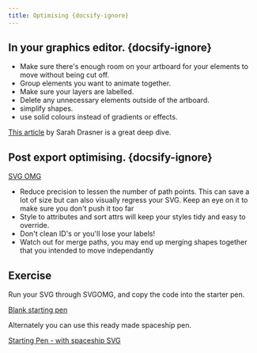 ```yaml
---
title: Optimising {docsify-ignore}
---
```


## In your graphics editor. {docsify-ignore}

- Make sure there's enough room on your artboard for your elements to move without being cut off.
- Group elements you want to animate together.
- Make sure your layers are labelled.
- Delete any unnecessary elements outside of the artboard.
- simplify shapes.
- use solid colours instead of gradients or effects.

[This article](https://css-tricks.com/high-performance-svgs/) by Sarah Drasner is a great deep dive.

## Post export optimising. {docsify-ignore}

[SVG OMG](https://jakearchibald.github.io/svgomg/)

- Reduce precision to lessen the number of path points. This can save a lot of size but can also visually regress your SVG. Keep an eye on it to make sure you don't push it too far
- Style to attributes and sort attrs will keep your styles tidy and easy to override.
- Don't clean ID's or you'll lose your labels!
- Watch out for merge paths, you may end up merging shapes together that you intended to move independantly

## Exercise

Run your SVG through SVGOMG, and copy the code into the starter pen.

[Blank starting pen](https://codepen.io/svganimationworkshop/pen/yLNXzmY)

Alternately you can use this ready made spaceship pen.

[Starting Pen - with spaceship SVG](https://codepen.io/svganimationworkshop/pen/wvaerbO?editors=1010)
